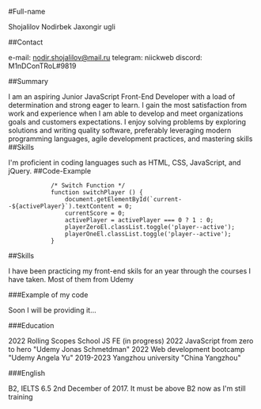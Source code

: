 #Full-name


Shojalilov Nodirbek Jaxongir ugli


##Contact


e-mail: nodir.shojalilov@mail.ru
telegram: niickweb
discord: M1nDConTRoL#9819



##Summary



I am an aspiring Junior JavaScript Front-End Developer with a load of determination and strong eager to learn. I gain the most satisfaction from work and experience when I am able to develop and meet organizations goals and customers expectations. I enjoy solving problems by exploring solutions and writing quality software, preferably leveraging modern programming languages, agile development practices, and mastering skills
##Skills



I'm proficient in coding languages such as HTML, CSS, JavaScript, and jQuery.
##Code-Example



                /* Switch Function */
                function switchPlayer () {
                    document.getElementById(`current--${activePlayer}`).textContent = 0;
                    currentScore = 0;
                    activePlayer = activePlayer === 0 ? 1 : 0;
                    playerZeroEl.classList.toggle('player--active');
                    playerOneEl.classList.toggle('player--active');
                }
                
                
                
                
                
                
##Skills





I have been practicing my front-end skils for an year through the courses I have taken. Most of them from Udemy



###Example of my code





Soon I will be providing it...



###Education





2022 Rolling Scopes School JS FE (in progress)
2022 JavaScript from zero to hero "Udemy Jonas Schmetdman"
2022 Web development bootcamp "Udemy Angela Yu"
2019-2023 Yangzhou university "China Yangzhou"


###English




B2, IELTS 6.5 2nd December of 2017. It must be above B2 now as I'm still training
